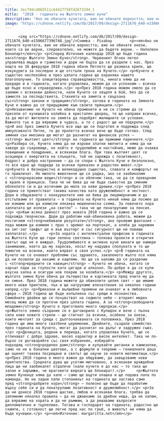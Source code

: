 ```yaml
---
title: 3ec79dcd865511c64427f58fd2673194_t
mitle:  "2018 - годината на Жълтото земно куче"
description: "Ако не обичате кучетата, вие не обичате верността; вие не обичате онези, които са ви верни, следователно, не можете да бъдете верни. – Наполеон Бонапарт Според Източния календар 2018 ще бъде година на Жълтото Земно Куче. Червеният Огнен петел управлява мъдро и грамотно и дори не бърза да се раздели с нас. През нощта на 16 …"
image: "https://cdnone.netlify.com/db/2017/09/design-2711676_640-e1506677396748.jpg"
---
```


          <img src="https://cdnone.netlify.com/db/2017/09/design-2711676_640-e1506677396748.jpg"/>Снимка - Pixabay        <p><em>Ако не обичате кучетата, вие не обичате верността; вие не обичате онези, които са ви верни, следователно, не можете да бъдете верни. – Наполеон Бонапарт</em></p> <p>Според Източния календар 2018 ще бъде година на<strong> Жълтото Земно Куче</strong>. Червеният Огнен петел управлява мъдро и грамотно и дори не бърза да се раздели с нас. През нощта на 16 февруари 2018 година обаче Петлето ще размаха криле, ще изкукурига за последно и ще отстъпи трона на Кучето.</p> <p>Кучето е същество неспокойно и през цялата година ще охранява нашето благополучие. То олицетворява справедливостта, никога няма да ни предаде и в годината, когато управлява, можем да се успокоим – всичко ще бъде ясно и справедливо.</p> <p>През 2018 година можем смело да се заемем с всякакви дейности, нали Кучето се хвърля в бой, без да се замисля за последствията. Стихията на земята е свързана със<strong> закони и традиции</strong>, затова в годината на Земното Куче е важно да се придържаме към своите принципи.</p>     <p>Независимо че Кучето не обича промените и не се стреми да се пресели от кучешката колибка в кристален дворец, то ще направи всичко, за да могат жителите на земята да подобрят жилищните си условия. Важното тук е да вярваме в чудеса, а то с радост ще ни подкрепи.</p> <p>И ако през зимата Кучето все още ще се подготвя и подрежда след импулсивното Петле, то до пролетта всичко вече ще бъде готово. След зимния сън мнозина ще могат да разчитат на финансов успех –<strong> жълтият цвят</strong> на годината ще примами паричките.</p> <p>Разбира се, Кучето няма да ни изрови златни кюлчета и няма да ни заведе до съкровище, но който е трудолюбив и настойчив, може да очаква повишение и поощрение, и всякакви блага. При това жълтият цвят се асоциира с енергията на слънцето, той ни зарежда с позитивност, бодрост и добро настроение – да се спори с Жълтото Куче е безполезно, то все едно ще подреди за всички приказен и радостен живот.</p>     <p>Кучето е безкористно и великодушно същество, славата и комфортът не го привличат. Но милото животинче ще се радва, ако се заобиколим с <strong>красиви вещи</strong> и се облечем така, че да се превърнем в крале и принцеси. Така че не бива да ни бъде съвестно да сменим облеклото си и да изтичаме до мола за нови дрешки.</p> <p>През 2018 година се приветстват такива качества като дружелюбност и честност. Дори в общуването с конкурентите ние не бива да лицемерничим и да отстъпваме от правилата – в годината на Кучето никой няма да посмее да ни измами или да измисли някаква мошеническа схема. За повечето хора заплатата ще излезе „на светло“ – така че ще понатрупаме за пенсия.</p> <p>Към всяка дейност през новата 2018 година е важно да се подхожда творчески. Дори да работим най-обикновена работа, можем да постигнем <strong>небивали резултати</strong>, ако проявим фантазия – пода можем да измием с прах с аромат на портокал, а хляба да нарежем на зиг-заг (шефът ще е във възторг и със сигурност ще ни повиши заплатата).</p>     <p>За хората с интелектуални професии в годината на Жълтото Куче ще гори зелена светлина – толкова проекти и открития светът още не е виждал. Трудолюбивото и активно куче винаги ще намери занимание, което да му харесва, носът му надушва сполуката и то ще помогне на всички, които вярват в своя успех.</p> <p>В годината на Кучето не се очакват проблеми със здравето, закаленото жълто псе няма да ни позволи да кихаме и кашляме. Но ще се наложи да се разделим с <strong>вредните си навици</strong> – Кучето не обича, когато се харчат пари за глупости като цигари и алкохол. По-добре е да се купи вкусна хапка и осигури нов покрив за колибата.</p> <p>Между другото, жълтото земно Куче обича да пътешества и картинката пред очите му да се сменя. През 2018 година можете да обиколите целия свят – ще имаме много нови приятели, пък и ще натрупаме впечатления за няколко години напред.</p> <p>Приказни и вълшебни промени ни очакват и в любовната сфера – 2018 година ще бъде изпълнена със срещи и познанства. Семейните двойки ще се почувстват на седмото небе – вторият меден месец може да се проточи през цялата година. А за <strong>свободните младежи</strong> Кучето е приготвило много сюрпризи.</p>     <p>Жълтото земно създание се е договорило с Купидон и вече с пълна сила кове новите стрели – ще стигнат за всички, особено за онези, които мечтаят за среща с дългоочакваната си половинка. През 2018 година ще има много сватбени церемонии. Двойките, създали семейство през годината на Кучето, могат да разчитат на дълъг и задружен съюз.</p> <p>Дечицата, родени в периода, когато управлява Кучето, ще се отличават с добро здраве, весел характер и висок интелект. Така че по-бързо се договаряйте със своя избранник, избирайте подходящ <strong>родилен дом</strong> и купувайте ританки и камизолки, само че не в банални цветове, а с формули и теореми – гениалните деца ще оценят такова посрещане и светът ще научи за новите математици.</p> <p>През 2018 година е много важно да общуваме, да завързваме нови приятелства. Сродната душа ще усетим мигновено, а всякакви враждебни лица ще ни заобикалят отдалече (нали кучето е до нас – то така ще залае и заръмжи, че враговете веднага ще блокират).</p>     <p>Жълтото земно Кученце няма да хапе – само ще върти опашка и ще подава лапа по команда. Но на задни лапи стопанинът на годината ще застава само пред <strong>добрите хора</strong> – полезно ще бъде да поработим върху себе си и да понатрупаме позитивност и дружелюбност.</p> <p>За да ни донесе 2018 година щастие, любов и всякакви блага, трябва да запомним няколко правила – да не джавкаме за дребни неща, да не хапем, да вярваме на хората и да не ръмжим, а да решаваме въпросите дипломатично и търпеливо. Тогава и господарят на годината, радостно ще скимти, с готовност ще легне пред нас по гръб, а животът ни няма да бъде кучешки.</p> <p><em>Източник: margaritta.net</em></p>        